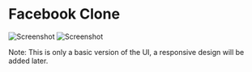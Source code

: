 # Facebook Clone

![Screenshot](screenshot/fb_clone/fb_clone_s1)
![Screenshot](screenshot/fb_clone/fb_clone_s2)

Note: This is only a basic version of the UI, a responsive design will be added later.